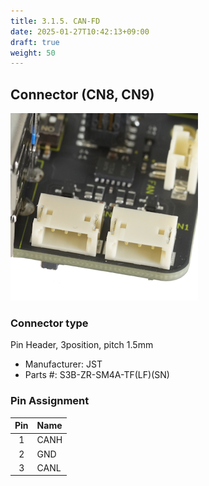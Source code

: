 ```yaml
---
title: 3.1.5. CAN-FD
date: 2025-01-27T10:42:13+09:00
draft: true
weight: 50
---
```

## Connector (CN8, CN9) #

![Connector_CAN-FD](images/CAN-FD_300x300.png)

### Connector type
Pin Header, 3position, pitch 1.5mm
* Manufacturer: JST
* Parts #: S3B-ZR-SM4A-TF(LF)(SN)

### Pin Assignment
|Pin|Name|
|:---:|:---|
|1|CANH|
|2|GND|
|3|CANL|



